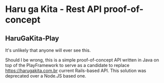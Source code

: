 # Haru ga Kita - Rest API proof-of-concept

## HaruGaKita-Play

It's unlikely that anyone will ever see this.

Should I be wrong, this is a simple proof-of-concept API written in Java on top of the PlayFramework to serve as a candidate to replace https://harugakita.com.br current Rails-based API. This solution was deprecated over a Node.JS based one.
